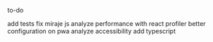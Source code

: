 to-do

add tests
fix miraje js
analyze performance with react profiler
better configuration on pwa
analyze accessibility
add typescript
